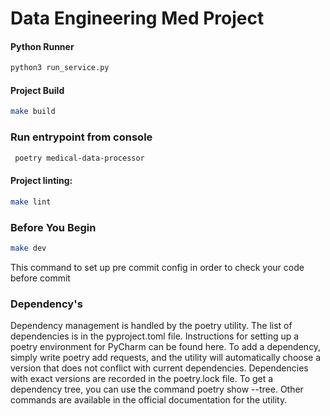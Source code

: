 # Data Engineering Med Project



#### Python Runner

```bash
python3 run_service.py
```

#### Project Build 

```bash
make build
```

### Run entrypoint from console 

```bash
 poetry medical-data-processor
```

#### Project linting:

```bash
make lint
```

### Before You Begin


```bash
make dev
```

This command to set up pre commit config in order to check your code before commit 

### Dependency's

Dependency management is handled by the poetry utility. 
The list of dependencies is in the pyproject.toml file. 
Instructions for setting up a poetry environment for PyCharm can be found here.
To add a dependency, simply write poetry add requests,
and the utility will automatically choose a version that does not conflict with current dependencies. 
Dependencies with exact versions are recorded in the poetry.lock file. To get a dependency tree, you can use the command poetry show --tree. 
Other commands are available in the official documentation for the utility.



